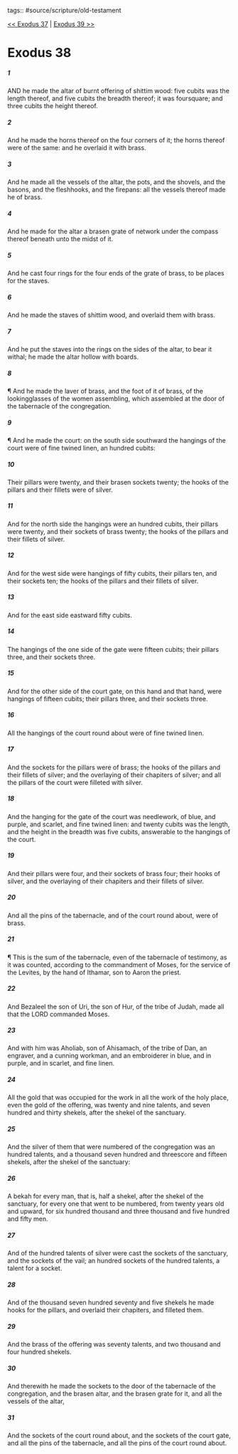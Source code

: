 tags:: #source/scripture/old-testament

[<< Exodus 37](old-testament/02_Exodus/Exodus_37.md) | [Exodus 39 >>](old-testament/02_Exodus/Exodus_39.md)

# Exodus 38

##### 1

AND he made the altar of burnt offering of shittim wood: five cubits was the length thereof, and five cubits the breadth thereof; it was foursquare; and three cubits the height thereof.

##### 2

And he made the horns thereof on the four corners of it; the horns thereof were of the same: and he overlaid it with brass.

##### 3

And he made all the vessels of the altar, the pots, and the shovels, and the basons, and the fleshhooks, and the firepans: all the vessels thereof made he of brass.

##### 4

And he made for the altar a brasen grate of network under the compass thereof beneath unto the midst of it.

##### 5

And he cast four rings for the four ends of the grate of brass, to be places for the staves.

##### 6

And he made the staves of shittim wood, and overlaid them with brass.

##### 7

And he put the staves into the rings on the sides of the altar, to bear it withal; he made the altar hollow with boards.

##### 8

¶ And he made the laver of brass, and the foot of it of brass, of the lookingglasses of the women assembling, which assembled at the door of the tabernacle of the congregation.

##### 9

¶ And he made the court: on the south side southward the hangings of the court were of fine twined linen, an hundred cubits:

##### 10

Their pillars were twenty, and their brasen sockets twenty; the hooks of the pillars and their fillets were of silver.

##### 11

And for the north side the hangings were an hundred cubits, their pillars were twenty, and their sockets of brass twenty; the hooks of the pillars and their fillets of silver.

##### 12

And for the west side were hangings of fifty cubits, their pillars ten, and their sockets ten; the hooks of the pillars and their fillets of silver.

##### 13

And for the east side eastward fifty cubits.

##### 14

The hangings of the one side of the gate were fifteen cubits; their pillars three, and their sockets three.

##### 15

And for the other side of the court gate, on this hand and that hand, were hangings of fifteen cubits; their pillars three, and their sockets three.

##### 16

All the hangings of the court round about were of fine twined linen.

##### 17

And the sockets for the pillars were of brass; the hooks of the pillars and their fillets of silver; and the overlaying of their chapiters of silver; and all the pillars of the court were filleted with silver.

##### 18

And the hanging for the gate of the court was needlework, of blue, and purple, and scarlet, and fine twined linen: and twenty cubits was the length, and the height in the breadth was five cubits, answerable to the hangings of the court.

##### 19

And their pillars were four, and their sockets of brass four; their hooks of silver, and the overlaying of their chapiters and their fillets of silver.

##### 20

And all the pins of the tabernacle, and of the court round about, were of brass.

##### 21

¶ This is the sum of the tabernacle, even of the tabernacle of testimony, as it was counted, according to the commandment of Moses, for the service of the Levites, by the hand of Ithamar, son to Aaron the priest.

##### 22

And Bezaleel the son of Uri, the son of Hur, of the tribe of Judah, made all that the LORD commanded Moses.

##### 23

And with him was Aholiab, son of Ahisamach, of the tribe of Dan, an engraver, and a cunning workman, and an embroiderer in blue, and in purple, and in scarlet, and fine linen.

##### 24

All the gold that was occupied for the work in all the work of the holy place, even the gold of the offering, was twenty and nine talents, and seven hundred and thirty shekels, after the shekel of the sanctuary.

##### 25

And the silver of them that were numbered of the congregation was an hundred talents, and a thousand seven hundred and threescore and fifteen shekels, after the shekel of the sanctuary:

##### 26

A bekah for every man, that is, half a shekel, after the shekel of the sanctuary, for every one that went to be numbered, from twenty years old and upward, for six hundred thousand and three thousand and five hundred and fifty men.

##### 27

And of the hundred talents of silver were cast the sockets of the sanctuary, and the sockets of the vail; an hundred sockets of the hundred talents, a talent for a socket.

##### 28

And of the thousand seven hundred seventy and five shekels he made hooks for the pillars, and overlaid their chapiters, and filleted them.

##### 29

And the brass of the offering was seventy talents, and two thousand and four hundred shekels.

##### 30

And therewith he made the sockets to the door of the tabernacle of the congregation, and the brasen altar, and the brasen grate for it, and all the vessels of the altar,

##### 31

And the sockets of the court round about, and the sockets of the court gate, and all the pins of the tabernacle, and all the pins of the court round about.
